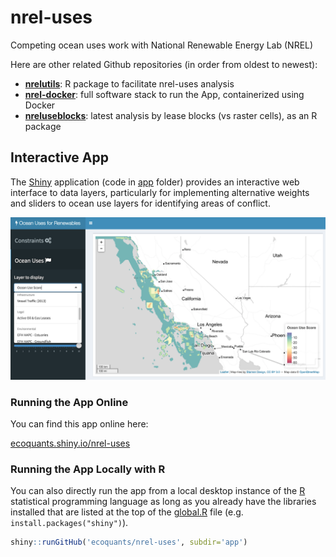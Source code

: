 # nrel-uses
Competing ocean uses work with National Renewable Energy Lab (NREL)

Here are other related Github repositories (in order from oldest to newest):
* [**nrelutils**](https://github.com/ecoquants/nrelutils): R package to facilitate nrel-uses analysis
* [**nrel-docker**](https://github.com/ecoquants/nrel-docker): full software stack to run the App, containerized using Docker
* [**nreluseblocks**](https://github.com/ecoquants/nreluseblocks): latest analysis by lease blocks (vs raster cells), as an R package

## Interactive App

The [Shiny](http://shiny.rstudio.com/) application (code in [app](https://github.com/ecoquants/nrel-uses/tree/master/app) folder) provides an interactive web interface to data layers, particularly for implementing alternative weights and sliders to ocean use layers for identifying areas of conflict.

[![](app/images/app_screen.png)](https://ecoquants.shinyapps.io/nrel-uses/)

### Running the App Online

You can find this app online here:

[ecoquants.shiny.io/nrel-uses](https://ecoquants.shinyapps.io/nrel-uses/)

### Running the App Locally with R

You can also directly run the app from a local desktop instance of the [R]() statistical programming language as long as you already have the libraries installed that are listed at the top of the [global.R](https://github.com/ecoquants/nrel-uses/blob/master/app/global.R#L1-L9) file (e.g. `install.packages("shiny")`).

```r
shiny::runGitHub('ecoquants/nrel-uses', subdir='app')
```
